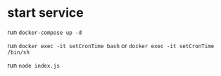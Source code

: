 # start service

run `docker-compose up -d`

run `docker exec -it setCronTime bash` or `docker exec -it setCronTime /bin/sh`

run `node index.js`

